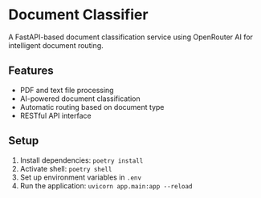 # Document Classifier

A FastAPI-based document classification service using OpenRouter AI for intelligent document routing.

## Features

- PDF and text file processing
- AI-powered document classification
- Automatic routing based on document type
- RESTful API interface

## Setup

1. Install dependencies: `poetry install`
2. Activate shell: `poetry shell`
3. Set up environment variables in `.env`
4. Run the application: `uvicorn app.main:app --reload`